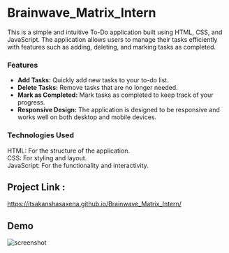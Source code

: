 # Brainwave_Matrix_Intern

This is a simple and intuitive To-Do application built using HTML, CSS, and JavaScript. The application allows users to manage their tasks efficiently with features such as adding, deleting, and marking tasks as completed.

### Features

- **Add Tasks:** Quickly add new tasks to your to-do list.<br>
- **Delete Tasks:** Remove tasks that are no longer needed.<br>
- **Mark as Completed:** Mark tasks as completed to keep track of your progress.<br>
- **Responsive Design:** The application is designed to be responsive and works well on both desktop and mobile devices.

### Technologies Used
HTML: For the structure of the application.<br>
CSS: For styling and layout.<br>
JavaScript: For the functionality and interactivity.

## Project Link : 

https://itsakanshasaxena.github.io/Brainwave_Matrix_Intern/

## Demo
![screenshot](/images/todogif.gif)




